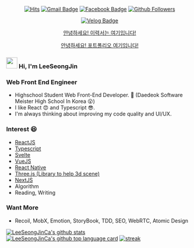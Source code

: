 <div align=center>

  [![Hits](https://hits.seeyoufarm.com/api/count/incr/badge.svg?url=https://github.com/LeeSeongJinCa)](https://hits.seeyoufarm.com) 
  [![Gmail Badge](https://img.shields.io/badge/-Gmail-d14836?style=flat-square&logo=Gmail&logoColor=white&link=mailto:dltjdqhr55@gmail.com)](mailto:dltjdqhr55@gmail.com)
  [![Facebook Badge](https://img.shields.io/badge/-Facebook-1877f2?style=flat-square&logo=facebook&logoColor=white&link=https://www.facebook.com/leeseongjinca)](https://www.facebook.com/leeseongjinca)
  [![Github Followers](https://img.shields.io/github/followers/leeseongjinca?color=06d6a0&label=Github%20Followers&style=for-the-badge)](https://github.com/leeseongjinca?tab=followers)
  
  
  <a href="https://static.velog.io/favicon.ico">
    <img src="https://static.velog.io/favicon.ico" alt="Velog Badge" style="max-width:100%;">
  </a>
  
  <p>
    <a href="https://www.notion.so/2ecdbc2d7310415abc019400cfde8da4">안녕하세요! 이력서는 여기입니다!</a>
  </p>
  
  <p>
    <a href="https://www.notion.so/5ed139bdb2514ffb95ff88263f745a64">안녕하세요! 포트폴리오 여기입니다!</a>
  </p>

</div>

### <img src="https://raw.githubusercontent.com/MartinHeinz/MartinHeinz/master/wave.gif" width="30px"> Hi, I'm LeeSeongJin

### Web Front End Engineer 
- Highschool Student Web Front-End Developer. 🧐 (Daedeok Software Meister High School In Korea 😮)
- I like React 😍 and Typescript 😎.
- I'm always thinking about improving my code quality and UI/UX.

### Interest 😆  
  - [ReactJS](https://reactjs.org/)
  - [Typescript](https://www.typescriptlang.org/)
  - [Svelte](https://svelte.dev/)
  - [VueJS](https://vuejs.org/)
  - [React Native](https://reactnative.dev/)
  - [Three.js (Library to help 3d scene)](https://threejs.org/)
  - [NextJS](https://nextjs.org/)
  - Algorithm
  - Reading, Writing
  
### Want More
  - Recoil, MobX, Emotion, StoryBook, TDD, SEO, WebRTC, Atomic Design

[![LeeSeongJinCa's github stats](https://github-readme-stats.vercel.app/api?username=leeseongjinca&show_icons=true&hide_border=true)](https://github.com/leeseongjinca)
[![LeeSeongJinCa's github top language card](https://github-readme-stats.vercel.app/api/top-langs/?username=leeseongjinca&hide_border=true&layout=compact)](https://github.com/leeseongjinca)
[![streak](https://github-readme-streak-stats.herokuapp.com/?user=leeseongjinca)](https://github.com/leeseongjinca)
